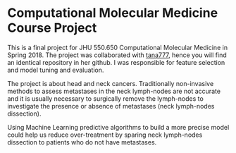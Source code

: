 # Computational Molecular Medicine Course Project
This is a final project for JHU 550.650 Computational Molecular Medicine in Spring 2018. The project was collaborated with [tana777](https://github.com/tana777), hence you will find an identical repository in her github. I was responsible for feature selection and model tuning and evaluation.

The project is about head and neck cancers. Traditionally non-invasive methods to assess metastases in the neck lymph-nodes are not accurate and it is usually necessary to surgically remove the lymph-nodes to investigate the presence or absence of metastases (neck lymph-nodes dissection). 

Using Machine Learning predictive algorithms to build a more precise model could help us reduce over-treatment by sparing neck lymph-nodes dissection to patients who do not have metastases.
